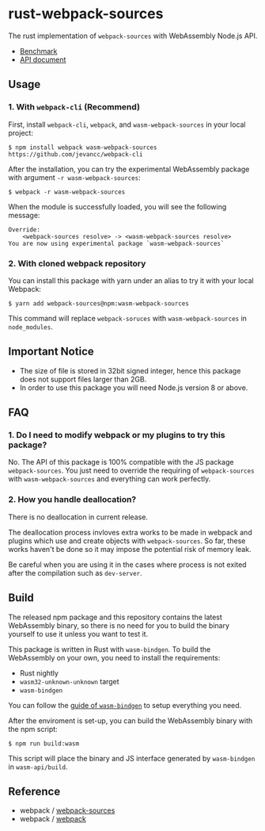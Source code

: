 # rust-webpack-sources

The rust implementation of `webpack-sources` with WebAssembly Node.js API.

* [Benchmark](https://github.com/jevancc/webpack-sources-benchmark)
* [API document](https://github.com/webpack/webpack-sources)

## Usage


### 1. With `webpack-cli` (Recommend)
First, install `webpack-cli`, `webpack`, and `wasm-webpack-sources` in your local project:
```
$ npm install webpack wasm-webpack-sources https://github.com/jevancc/webpack-cli
```
After the installation, you can try the experimental WebAssembly package with argument `-r wasm-webpack-sources`:
```
$ webpack -r wasm-webpack-sources
```
When the module is successfully loaded, you will see the following message:
```
Override:
    <webpack-sources resolve> -> <wasm-webpack-sources resolve>
You are now using experimental package `wasm-webpack-sources`
```

### 2. With cloned webpack repository
You can install
this package with yarn under an alias to try it with your local Webpack:
```
$ yarn add webpack-sources@npm:wasm-webpack-sources
```
This command will replace `webpack-soruces` with `wasm-webpack-sources` in `node_modules`.

## Important Notice
* The size of file is stored in 32bit signed integer, hence this package does not support files larger than 2GB.
* In order to use this package you will need Node.js version 8 or above.

## FAQ
### 1. Do I need to modify webpack or my plugins to try this package?
No. The API of this package is 100% compatible with the JS package `webpack-sources`. You just need to override the requiring of `webpack-sources` with `wasm-webpack-sources` and everything can work perfectly.

### 2. How you handle deallocation?
There is no deallocation in current release.

The deallocation process invloves extra works to be made in webpack and plugins which use and create objects with `webpack-sources`. So far, these works haven't be done so it may impose the potential risk of memory leak.

Be careful when you are using it in the cases where process is not exited after the compilation such as `dev-server`.

## Build

The released npm package and this repository contains the latest WebAssembly binary, so there is no need for you to build the binary yourself to use it unless you want to test it.

This package is written in Rust with `wasm-bindgen`. To build the WebAssembly on your own, you need to install the  requirements:
* Rust nightly
* `wasm32-unknown-unknown` target
* `wasm-bindgen`

You can follow the [guide of `wasm-bindgen`](https://rustwasm.github.io/wasm-bindgen/whirlwind-tour/basic-usage.html) to setup everything you need.

After the enviroment is set-up, you can build the WebAssembly binary with the npm script:
```
$ npm run build:wasm
```
This script will place the binary and JS interface generated by `wasm-bindgen` in `wasm-api/build`.

## Reference
* webpack / [webpack-sources](https://github.com/webpack/webpack-sources)
* webpack / [webpack](https://github.com/webpack/webpack)
